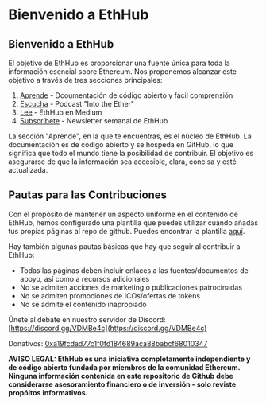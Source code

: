 # Bienvenido a EthHub

## Bienvenido a EthHub

El objetivo de EthHub es proporcionar una fuente única para toda la información esencial sobre Ethereum. Nos proponemos alcanzar este objetivo a través de tres secciones principales:

1. [Aprende](https://docs.ethhub.io) - Dcoumentación de código abierto y fácil comprensión
2. [Escucha](https://podcast.ethhub.io) - Podcast "Into the Ether"
3. [Lee](https://medium.com/ethhub) - EthHub en Medium
4. [Subscríbete](https://ethhub.substack.com) - Newsletter semanal de EthHub 

La sección "Aprende", en la que te encuentras, es el núcleo de EthHub. La documentación es de código abierto y se hospeda en GitHub, lo que significa que todo el mundo tiene la posibilidad de contribuir. El objetivo es asegurarse de que la información sea accesible, clara, concisa y esté actualizada.

## Pautas para las Contribuciones

Con el propósito de mantener un aspecto uniforme en el contenido de EthHub, hemos configurado una plantilla que puedes utilizar cuando añadas tus propias páginas al repo de github. Puedes encontrar la plantilla [aquí](https://github.com/ethhub-io/ethhub/tree/138f04335ad4a090d8eb370a9af90ee82fccf1a6/template.md).

Hay también algunas pautas básicas que hay que seguir al contribuir a EthHub:

* Todas las páginas deben incluir enlaces a las fuentes/documentos de apoyo, así como a recursos adicionales
* No se admiten acciones de marketing o publicaciones patrocinadas
* No se admiten promociones de ICOs/ofertas de tokens 
* No se admite el contenido inapropiado

Únete al debate en nuestro servidor de Discord: [https://discord.gg/VDMBe4c](https://discord.gg/VDMBe4c)

Donativos: [0xa19fcdad77c1f0fd184689aca88babcf68010347](https://etherscan.io/address/0xa19fcdad77c1f0fd184689aca88babcf68010347)

**AVISO LEGAL: EthHub es una iniciativa completamente independiente y de código abierto fundada por miembros de la comunidad Ethereum. Ninguna información contenida en este repositorio de Github debe considerarse asesoramiento financiero o de inversión - solo reviste propóitos informativos.**
